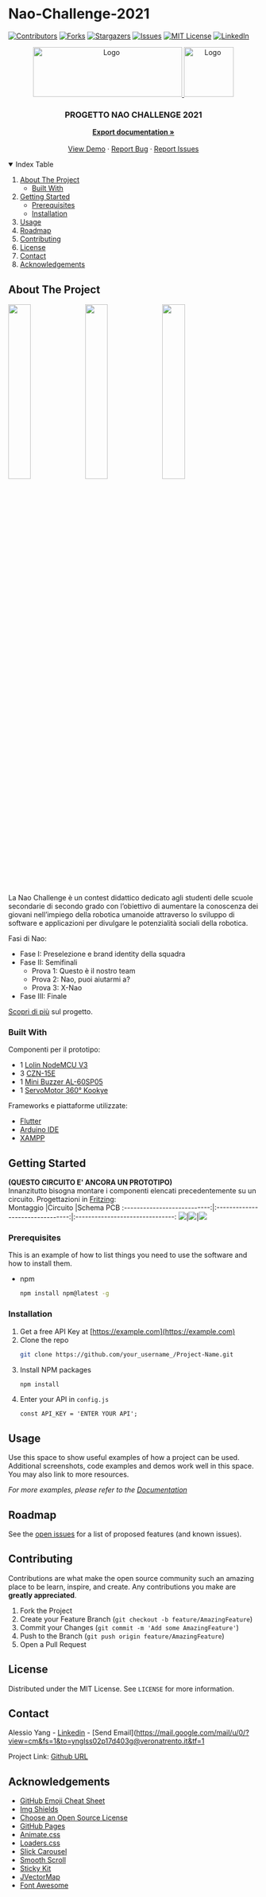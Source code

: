 # Nao-Challenge-2021
[![Contributors](https://img.shields.io/github/contributors/AY02/Nao-Challenge-2021.svg?style=for-the-badge)](https://github.com/AY02/Nao-Challenge-2021/graphs/contributors)
[![Forks](https://img.shields.io/github/forks/AY02/Nao-Challenge-2021.svg?style=for-the-badge)](https://github.com/AY02/Nao-Challenge-2021/network/members)
[![Stargazers](https://img.shields.io/github/stars/AY02/Nao-Challenge-2021.svg?style=for-the-badge)](https://github.com/AY02/Nao-Challenge-2021/stargazers)
[![Issues](https://img.shields.io/github/issues/AY02/Nao-Challenge-2021.svg?style=for-the-badge)](https://github.com/AY02/Nao-Challenge-2021/issues)
[![MIT License](https://img.shields.io/github/license/AY02/Nao-Challenge-2021.svg?style=for-the-badge)](https://github.com/AY02/Nao-Challenge-2021/blob/main/LICENSE)
[![LinkedIn](https://img.shields.io/badge/-LinkedIn-black.svg?style=for-the-badge&logo=linkedin&colorB=555)](https://linkedin.com/in/alessio-yang-814b59201)
<p align="center">
  <a href="https://www.naochallenge.it/en/home-english">
    <img src="images/logo-nao-challenge-2021.jpg" alt="Logo" width="300" height="100">
  </a>
  <a href="http://www.veronatrento.it">
    <img src="images/logo-veronatrento.jpeg" alt="Logo" width="100" height="100">
  </a>
</p>
<h3 align="center">PROGETTO NAO CHALLENGE 2021</h3>
<p align="center">
  <a href="https://github.com/AY02/Nao-Challenge-2021"><strong>Export documentation »</strong></a>
  <br />
  <br />
  <a href="https://github.com/AY02/Nao-Challenge-2021">View Demo</a>
  ·
  <a href="https://github.com/AY02/Nao-Challenge-2021/issues">Report Bug</a>
  ·
  <a href="https://github.com/AY02/Nao-Challenge-2021/issues">Report Issues</a>
</p>
<details open="open">
  <summary>Index Table</summary>
  <ol>
    <li>
      <a href="#about-the-project">About The Project</a>
      <ul>
        <li><a href="#built-with">Built With</a></li>
      </ul>
    </li>
    <li>
      <a href="#getting-started">Getting Started</a>
      <ul>
        <li><a href="#prerequisites">Prerequisites</a></li>
        <li><a href="#installation">Installation</a></li>
      </ul>
    </li>
    <li><a href="#usage">Usage</a></li>
    <li><a href="#roadmap">Roadmap</a></li>
    <li><a href="#contributing">Contributing</a></li>
    <li><a href="#license">License</a></li>
    <li><a href="#contact">Contact</a></li>
    <li><a href="#acknowledgements">Acknowledgements</a></li>
  </ol>
</details>


## About The Project
<img src="images/naochallenge-1.jpg" width="30%"></img>
<img src="images/naochallenge-2.jpg" width="30%"></img>
<img src="images/naochallenge-3.jpg" width="30%"></img>

La Nao Challenge è un contest didattico dedicato agli studenti delle scuole secondarie di secondo grado con l’obiettivo di aumentare la conoscenza dei giovani nell’impiego della robotica umanoide attraverso lo sviluppo di software e applicazioni per divulgare le potenzialità sociali della robotica.

Fasi di Nao:
* Fase I: Preselezione e brand identity della squadra
* Fase II: Semifinali
  * Prova 1: Questo è il nostro team
  * Prova 2: Nao, puoi aiutarmi a?
  * Prova 3: X-Nao
* Fase III: Finale

[Scopri di più](https://www.naochallenge.it/wp-content/uploads/2020/10/NAOch_it.pdf) sul progetto.


### Built With
Componenti per il prototipo:
* 1 [Lolin NodeMCU V3](https://www.katstores.com/sites/default/files/product-datasheets/2018-08/NodeMcu%20LOLOIN%20V3%20Datasheet.pdf)
* 3 [CZN-15E](http://www.datasheetbank.com/datasheet-download/883231/1/ETC1/CZN-15E)
* 1 [Mini Buzzer AL-60SP05](https://www.ekulit.com/transducer-with-controller/al-60sp05/#tabs1-spezifikationen)
* 1 [ServoMotor 360° Kookye](https://kookye.com/2016/02/01/kookye-360-degree-unlimited-rotation-micro-servo-motor-for-telecar-robot-helicopter)

Frameworks e piattaforme utilizzate:
* [Flutter](https://flutter.dev)
* [Arduino IDE](https://www.arduino.cc)
* [XAMPP](https://www.apachefriends.org)


## Getting Started
**(QUESTO CIRCUITO E' ANCORA UN PROTOTIPO)**<br />
Innanzitutto bisogna montare i componenti elencati precedentemente su un circuito. Progettazioni in [Fritzing](https://fritzing.org):<br />
Montaggio                            |Circuito                  |Schema PCB
:---------------------------:|:--------------------------------:|:-------------------------------:
![](images/prototipo-montaggio.jpg)|![](images/prototipo-circuito.jpg)|![](images/prototipo-pcb.jpg)


### Prerequisites
This is an example of how to list things you need to use the software and how to install them.
* npm
  ```sh
  npm install npm@latest -g
  ```


### Installation
1. Get a free API Key at [https://example.com](https://example.com)
2. Clone the repo
   ```sh
   git clone https://github.com/your_username_/Project-Name.git
   ```
3. Install NPM packages
   ```sh
   npm install
   ```
4. Enter your API in `config.js`
   ```JS
   const API_KEY = 'ENTER YOUR API';
   ```


## Usage
Use this space to show useful examples of how a project can be used. Additional screenshots, code examples and demos work well in this space. You may also link to more resources.

_For more examples, please refer to the [Documentation](https://example.com)_


## Roadmap
See the [open issues](https://github.com/othneildrew/Best-README-Template/issues) for a list of proposed features (and known issues).


## Contributing
Contributions are what make the open source community such an amazing place to be learn, inspire, and create. Any contributions you make are **greatly appreciated**.

1. Fork the Project
2. Create your Feature Branch (`git checkout -b feature/AmazingFeature`)
3. Commit your Changes (`git commit -m 'Add some AmazingFeature'`)
4. Push to the Branch (`git push origin feature/AmazingFeature`)
5. Open a Pull Request


## License
Distributed under the MIT License. See `LICENSE` for more information.


## Contact
Alessio Yang - [Linkedin](https://linkedin.com/in/alessio-yang-814b59201) - [Send Email](https://mail.google.com/mail/u/0/?view=cm&fs=1&to=ynglss02p17d403g@veronatrento.it&tf=1

Project Link: [Github URL](https://github.com/AY02/Nao-Challenge-2021)


## Acknowledgements
* [GitHub Emoji Cheat Sheet](https://www.webpagefx.com/tools/emoji-cheat-sheet)
* [Img Shields](https://shields.io)
* [Choose an Open Source License](https://choosealicense.com)
* [GitHub Pages](https://pages.github.com)
* [Animate.css](https://daneden.github.io/animate.css)
* [Loaders.css](https://connoratherton.com/loaders)
* [Slick Carousel](https://kenwheeler.github.io/slick)
* [Smooth Scroll](https://github.com/cferdinandi/smooth-scroll)
* [Sticky Kit](http://leafo.net/sticky-kit)
* [JVectorMap](http://jvectormap.com)
* [Font Awesome](https://fontawesome.com)
